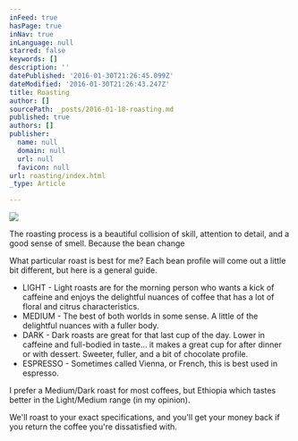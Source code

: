 ```yaml
---
inFeed: true
hasPage: true
inNav: true
inLanguage: null
starred: false
keywords: []
description: ''
datePublished: '2016-01-30T21:26:45.099Z'
dateModified: '2016-01-30T21:26:43.247Z'
title: Roasting
author: []
sourcePath: _posts/2016-01-18-roasting.md
published: true
authors: []
publisher:
  name: null
  domain: null
  url: null
  favicon: null
url: roasting/index.html
_type: Article

---
```

![](https://the-grid-user-content.s3-us-west-2.amazonaws.com/f9fbe542-1717-46b7-944a-c85f61e888f0.jpg)

The roasting process is a beautiful collision of skill, attention to detail, and a good sense of smell.  Because the bean change

What particular roast is best for me?  Each bean profile will come out a little bit different, but here is a general guide.

* LIGHT - Light roasts are for the morning person who wants a kick of caffeine and enjoys the delightful nuances of coffee that has a lot of floral and citrus characteristics. 
* MEDIUM - The best of both worlds in some sense. A little of the delightful nuances with a fuller body. 
* DARK - Dark roasts are great for that last cup of the day. Lower in caffeine and full-bodied in taste... it makes a great cup for after dinner or with dessert.  Sweeter, fuller, and a bit of chocolate profile. 
* ESPRESSO - Sometimes called Vienna, or French, this is best used in espresso. 

I prefer a Medium/Dark roast for most coffees, but Ethiopia which tastes better in the Light/Medium range (in my opinion). 

We'll roast to your exact specifications, and you'll get your money back if you return the coffee you're dissatisfied with.